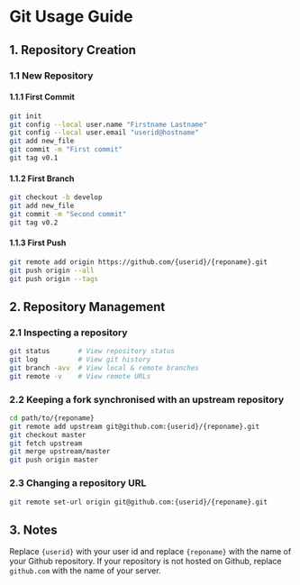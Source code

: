 # Git Usage Guide

## 1. Repository Creation

### 1.1 New Repository

#### 1.1.1 First Commit

```bash
git init
git config --local user.name "Firstname Lastname"
git config --local user.email "userid@hostname"
git add new_file
git commit -m "First commit"
git tag v0.1
```

#### 1.1.2 First Branch

```bash
git checkout -b develop
git add new_file
git commit -m "Second commit"
git tag v0.2
```

#### 1.1.3 First Push

```bash
git remote add origin https://github.com/{userid}/{reponame}.git
git push origin --all
git push origin --tags
```

## 2. Repository Management

### 2.1 Inspecting a repository

```bash
git status       # View repository status
git log          # View git history
git branch -avv  # View local & remote branches
git remote -v    # View remote URLs
```

### 2.2 Keeping a fork synchronised with an upstream repository

```bash
cd path/to/{reponame}
git remote add upstream git@github.com:{userid}/{reponame}.git
git checkout master
git fetch upstream
git merge upstream/master
git push origin master
```

### 2.3 Changing a repository URL

```bash
git remote set-url origin git@github.com:{userid}/{reponame}.git
```

## 3. Notes

Replace `{userid}` with your user id and replace `{reponame}`
with the name of your Github repository.  If your repository is not
hosted on Github, replace `github.com` with the name of your server.
